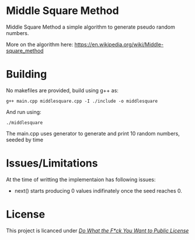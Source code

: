 # Middle Square Method
Middle Square Method a simple algorithm to generate pseudo random numbers.

More on the algorithm here: https://en.wikipedia.org/wiki/Middle-square_method

# Building
No makefiles are provided, build using g++ as:
```
g++ main.cpp middlesquare.cpp -I ./include -o middlesquare
```
And run using:
```
./middlesquare
```
The main.cpp uses generator to generate and print 10 random numbers, seeded by time

# Issues/Limitations
At the time of writting the implementaion has following issues:

- next() starts producing 0 values indifinately once the seed reaches 0.

# License
This project is licanced under _[Do What the F*ck You Want to Public License](http://www.wtfpl.net/)_